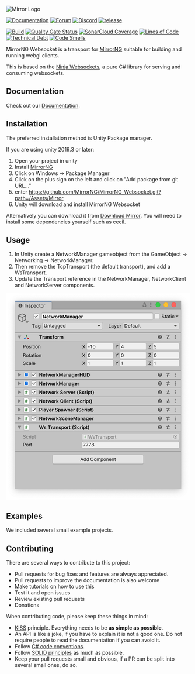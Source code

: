 ![Mirror Logo](https://i.imgur.com/ikP9eYs.png)

[![Documentation](https://img.shields.io/badge/documentation-brightgreen.svg)](https://mirrorng.github.io/MirrorNG_Websocket/)
[![Forum](https://img.shields.io/badge/forum-brightgreen.svg)](https://forum.unity.com/threads/mirror-networking-for-unity-aka-hlapi-community-edition.425437/)
[![Discord](https://img.shields.io/discord/343440455738064897.svg)](https://discordapp.com/invite/N9QVxbM)
[![release](https://img.shields.io/github/release/MirrorNG/MirrorNG_Websocket.svg)](https://github.com/MirrorNG/MirrorNG_Websocket/releases/latest)

[![Build](https://github.com/MirrorNG/MirrorNG_Websocket/workflows/CI/badge.svg)](https://github.com/MirrorNG/MirrorNG_Websocket/actions?query=workflow%3ACI)
[![Quality Gate Status](https://sonarcloud.io/api/project_badges/measure?project=MirrorNG_MirrorNG_Websocket&metric=alert_status)](https://sonarcloud.io/dashboard?id=MirrorNG_MirrorNG_Websocket)
[![SonarCloud Coverage](https://sonarcloud.io/api/project_badges/measure?project=MirrorNG_MirrorNG_Websocket&metric=coverage)](https://sonarcloud.io/component_measures?id=MirrorNG_MirrorNG_Websocket&metric=coverage)
[![Lines of Code](https://sonarcloud.io/api/project_badges/measure?project=MirrorNG_MirrorNG_Websocket&metric=ncloc)](https://sonarcloud.io/dashboard?id=MirrorNG_MirrorNG_Websocket)
[![Technical Debt](https://sonarcloud.io/api/project_badges/measure?project=MirrorNG_MirrorNG_Websocket&metric=sqale_index)](https://sonarcloud.io/dashboard?id=MirrorNG_MirrorNG_Websocket)
[![Code Smells](https://sonarcloud.io/api/project_badges/measure?project=MirrorNG_MirrorNG_Websocket&metric=code_smells)](https://sonarcloud.io/dashboard?id=MirrorNG_MirrorNG_Websocket)


MirrorNG Websocket is a transport for [MirrorNG](https://github.com/MirrorNG/MirrorNG) suitable for building and running webgl clients.

This is based on the [Ninja Websockets](https://github.com/ninjasource/Ninja.WebSockets), a pure C# library for serving and consuming websockets.

## Documentation
Check out our [Documentation](https://mirrorng.github.io/MirrorNG_Websocket/).

## Installation
The preferred installation method is Unity Package manager.

If you are using unity 2019.3 or later: 

1) Open your project in unity
2) Install [MirrorNG](https://github.com/MirrorNG/MirrorNG)
3) Click on Windows -> Package Manager
4) Click on the plus sign on the left and click on "Add package from git URL..."
5) enter https://github.com/MirrorNG/MirrorNG_Websocket.git?path=/Assets/Mirror
6) Unity will download and install MirrorNG Websocket

Alternatively you can download it from [Download Mirror](https://github.com/MirrorNG/MirrorNG_Websocket/releases).  You will need to install some dependencies yourself such as cecil.

## Usage

1) In Unity create a NetworkManager gameobject from the GameObject -> Networking -> NetworkManager.
2) Then remove the TcpTransport (the default transport), and add a WsTransport.
3) Update the Transport reference in the NetworkManager, NetworkClient and NetworkServer components.

![The WebSockets Transport component in the Inspector window](doc/WebsocketTransport.png)

## Examples
We included several small example projects.

## Contributing

There are several ways to contribute to this project:

* Pull requests for bug fixes and features are always appreciated.
* Pull requests to improve the documentation is also welcome
* Make tutorials on how to use this
* Test it and open issues
* Review existing pull requests
* Donations

When contributing code, please keep these things in mind:

* [KISS](https://en.wikipedia.org/wiki/KISS_principle) principle. Everything needs to be **as simple as possible**. 
* An API is like a joke,  if you have to explain it is not a good one.  Do not require people to read the documentation if you can avoid it.
* Follow [C# code conventions](https://docs.microsoft.com/en-us/dotnet/csharp/programming-guide/inside-a-program/coding-conventions).
* Follow [SOLID principles](https://en.wikipedia.org/wiki/SOLID) as much as possible. 
* Keep your pull requests small and obvious,  if a PR can be split into several small ones, do so.

